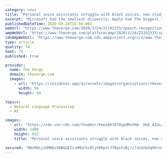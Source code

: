 ```yaml
---
category: news
title: "Personal voice assistants struggle with black voices, new study shows"
excerpt: "Microsoft had the smallest disparity; Apple had the biggest."
publishedDateTime: 2020-03-24T15:56:00Z
webUrl: "https://www.theverge.com/2020/3/24/21192333/speech-recognition-amazon-microsoft-google-ibm-apple-siri-alexa-cortana-voice-assistant"
ampWebUrl: "https://www.theverge.com/platform/amp/2020/3/24/21192333/speech-recognition-amazon-microsoft-google-ibm-apple-siri-alexa-cortana-voice-assistant"
cdnAmpWebUrl: "https://www-theverge-com.cdn.ampproject.org/c/s/www.theverge.com/platform/amp/2020/3/24/21192333/speech-recognition-amazon-microsoft-google-ibm-apple-siri-alexa-cortana-voice-assistant"
type: article
quality: 74
heat: 74
published: true

provider:
  name: The Verge
  domain: theverge.com
  images:
    - url: "https://insideout.app/ai/assets/images/organizations/theverge.com-50x50.jpg"
      width: 50
      height: 50

topics:
  - Natural Language Processing
  - AI

images:
  - url: "https://cdn.vox-cdn.com/thumbor/kmesD6t87OypOMz5HA-_6k6_41Q=/0x0:2040x1360/1400x933/filters:focal(857x517:1183x843):no_upscale()/cdn.vox-cdn.com/uploads/chorus_image/image/66547041/dseifert_191123_3810_0011.0.jpg"
    width: 1400
    height: 933
    title: "Personal voice assistants struggle with black voices, new study shows"

secured: "6NcMUxj2GMB8z58BQuEIiiHMoCVcdljV8RpnlJ70qxYiBj/z7zUonb5qhRrn9Mavqs88RIM5p77Jj4sNcPsQC2NKJs9ziINfTL5fO8I+5twdUI9Eol0EOrNgMVD4GO6CrRV845mplTWU76yBO4KT+xXi6CR4vaX3Oyl1xqVCiPNHk3U3XUbgi2/jGqNiCdqi+6kWtWn8oHX2I/jFQsOTcu1I09u/OIjUAchIuJ6jev6boZ0JqMFOyE8GI904ckszvTMcgbz/a6StNZtcOfBCFZ/ukyAhA4SqDdEnbE1FP4kJ1h9nXZ1r0KYxlzRQzKrhWvIFgT+J5sX257Qv2FW6MqZxIIrbDtkGJneTHEnPFhuVUQEfFQzaCYPt+zCx9YIGSLpYpxlPIOjoz5F/iXDm8DUw4q3mCV7BAlioqrJN6hgfaXRiiTndpAoep7D5vU3+oWF57PER8dmp1UMUkV/xU2LsdFWJrLTLPaIRUEaEZxg=;7LB9uNPV+ErV+oDeQKQYhg=="
---
```


